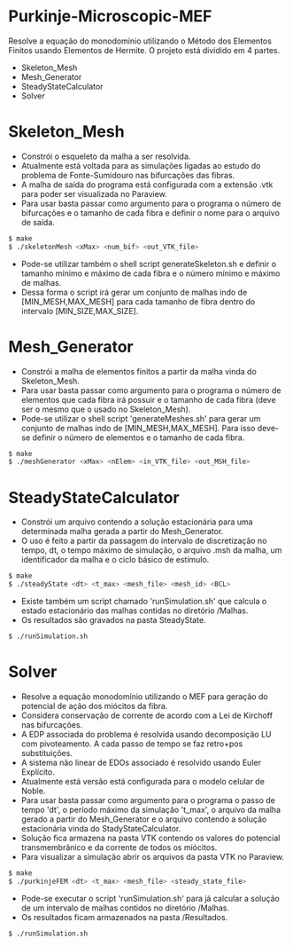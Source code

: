 # Purkinje-Microscopic-MEF

Resolve a equação do monodomínio utilizando o Método dos Elementos Finitos usando Elementos de Hermite. O projeto está dividido em 4 partes.

  - Skeleton_Mesh
  - Mesh_Generator
  - SteadyStateCalculator
  - Solver

# Skeleton_Mesh

  - Constrói o esqueleto da malha a ser resolvida.
  - Atualmente está voltada para as simulações ligadas ao estudo do problema de Fonte-Sumidouro nas bifurcações das fibras.
  - A malha de saída do programa está configurada com a extensão .vtk para poder ser visualizada no Paraview. 
  - Para usar basta passar como argumento para o programa o número de bifurcações e o tamanho de cada fibra e definir o nome para o arquivo de saída.

```sh
$ make
$ ./skeletonMesh <xMax> <num_bif> <out_VTK_file>
```

  - Pode-se utilizar também o shell script generateSkeleton.sh e definir o tamanho mínimo e máximo de cada fibra e o número mínimo e máximo de malhas.
  - Dessa forma o script irá gerar um conjunto de malhas indo de [MIN_MESH,MAX_MESH] para cada tamanho de fibra dentro do intervalo [MIN_SIZE,MAX_SIZE].  

# Mesh_Generator

  - Constrói a malha de elementos finitos a partir da malha vinda do Skeleton_Mesh.
  - Para usar basta passar como argumento para o programa o número de elementos que cada fibra irá possuir e o tamanho de cada fibra (deve ser o mesmo que o usado no Skeleton_Mesh).
  - Pode-se utilizar o shell script 'generateMeshes.sh' para gerar um conjunto de malhas indo de [MIN_MESH,MAX_MESH]. Para isso deve-se definir o número de elementos e o tamanho de cada fibra. 

```sh
$ make
$ ./meshGenerator <xMax> <nElem> <in_VTK_file> <out_MSH_file>
```

# SteadyStateCalculator

  - Constrói um arquivo contendo a solução estacionária para uma determinada malha gerada a partir do Mesh_Generator.
  - O uso é feito a partir da passagem do intervalo de discretização no tempo, dt, o tempo máximo de simulação, o arquivo .msh da malha, um identificador da malha e o ciclo básico de estímulo.

```sh
$ make
$ ./steadyState <dt> <t_max> <mesh_file> <mesh_id> <BCL>
```

  - Existe também um script chamado 'runSimulation.sh' que calcula o estado estacionário das malhas contidas no diretório /Malhas.
  - Os resultados são gravados na pasta SteadyState.

```sh
$ ./runSimulation.sh
```

# Solver

  - Resolve a equação monodomínio utilizando o MEF para geração do potencial de ação dos miócitos da fibra.
  - Considera conservação de corrente de acordo com a Lei de Kirchoff nas bifurcações.
  - A EDP associada do problema é resolvida usando decomposição LU com pivoteamento. A cada passo de tempo se faz retro+pos substituições.
  - A sistema não linear de EDOs associado é resolvido usando Euler Explícito.
  - Atualmente está versão está configurada para o modelo celular de Noble.
  - Para usar basta passar como argumento para o programa o passo de tempo 'dt', o período máximo da simulação 't_max', o arquivo da malha gerado a partir do Mesh_Generator e o arquivo contendo a solução estacionária vinda do StadyStateCalculator. 
  - Solução fica armazena na pasta VTK contendo os valores do potencial transmembrânico e da corrente de todos os miócitos.
  - Para visualizar a simulação abrir os arquivos da pasta VTK no Paraview.

```sh
$ make
$ ./purkinjeFEM <dt> <t_max> <mesh_file> <steady_state_file>
```

  - Pode-se executar o script 'runSimulation.sh' para já calcular a solução de um intervalo de malhas contidos no diretório /Malhas.
  - Os resultados ficam armazenados na pasta /Resultados.

```sh
$ ./runSimulation.sh
```